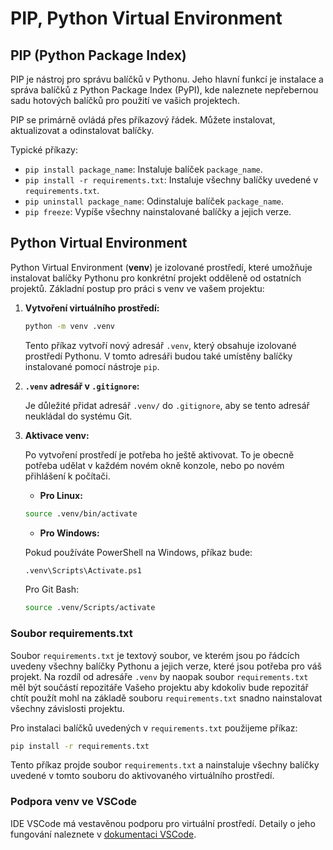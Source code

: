 PIP, Python Virtual Environment
===============================

PIP (Python Package Index)
--------------------------

PIP je nástroj pro správu balíčků v Pythonu. Jeho hlavní funkcí je instalace a správa balíčků z Python Package Index (PyPI), kde naleznete nepřebernou sadu hotových balíčků pro použití ve vašich projektech.

PIP se primárně ovládá přes příkazový řádek. Můžete instalovat, aktualizovat a odinstalovat balíčky.

Typické příkazy:
- `pip install package_name`: Instaluje balíček `package_name`.
- `pip install -r requirements.txt`: Instaluje všechny balíčky uvedené v `requirements.txt`.
- `pip uninstall package_name`: Odinstaluje balíček `package_name`.
- `pip freeze`: Vypíše všechny nainstalované balíčky a jejich verze.


Python Virtual Environment
--------------------------

Python Virtual Environment (**venv**) je izolované prostředí, které umožňuje instalovat balíčky Pythonu pro konkrétní projekt odděleně od ostatních projektů. Základní postup pro práci s venv ve vašem projektu:

1. **Vytvoření virtuálního prostředí:**

    ```sh
    python -m venv .venv
    ```

    Tento příkaz vytvoří nový adresář `.venv`, který obsahuje izolované prostředí Pythonu. V tomto adresáři budou také umístěny balíčky instalované pomocí nástroje `pip`.

2. **`.venv` adresář v `.gitignore`:**

    Je důležité přidat adresář `.venv/` do `.gitignore`, aby se tento adresář neukládal do systému Git.

3. **Aktivace venv:**

    Po vytvoření prostředí je potřeba ho ještě aktivovat. To je obecně potřeba udělat v každém novém okně konzole, nebo po novém přihlášení k počítači.

    - **Pro Linux:**
    
    ```bash
    source .venv/bin/activate
    ```

    - **Pro Windows:**
    
    Pokud používáte PowerShell na Windows, příkaz bude:
    
    ```bash
    .venv\Scripts\Activate.ps1
    ```

    Pro Git Bash:

    ```bash
    source .venv/Scripts/activate
    ```

### Soubor requirements.txt

Soubor `requirements.txt` je textový soubor, ve kterém jsou po řádcích uvedeny všechny balíčky Pythonu a jejich verze, které jsou potřeba pro váš projekt. Na rozdíl od adresáře `.venv` by naopak soubor `requirements.txt` měl být součástí repozitáře Vašeho projektu aby kdokoliv bude repozitář chtít použít mohl na základě souboru `requirements.txt` snadno nainstalovat všechny závislosti projektu.

Pro instalaci balíčků uvedených v `requirements.txt` použijeme příkaz:

```bash
pip install -r requirements.txt
```

Tento příkaz projde soubor `requirements.txt` a nainstaluje všechny balíčky uvedené v tomto souboru do aktivovaného virtuálního prostředí.

### Podpora venv ve VSCode

IDE VSCode má vestavěnou podporu pro virtuální prostředí. Detaily o jeho fungování naleznete v [dokumentaci VSCode](https://code.visualstudio.com/docs/python/environments).